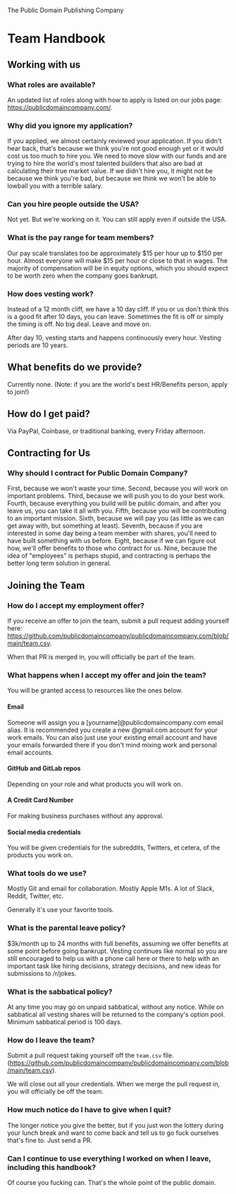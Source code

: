 The Public Domain Publishing Company

# Team Handbook

## Working with us

### What roles are available?

An updated list of roles along with how to apply is listed
on our jobs page:
https://publicdomaincompany.com/.

### Why did you ignore my application?

If you applied, we almost certainly reviewed your
application. If you didn't hear back, that's because we
think you're not good enough yet or it would cost us too
much to hire you. We need to move slow with our funds and
are trying to hire the world's most talented builders that
also are bad at calculating their true market value. If we
didn't hire you, it might not be because we think you're
bad, but because we think we won't be able to lowball you
with a terrible salary.

### Can you hire people outside the USA?

Not yet. But we're working on it. You can still apply even
if outside the USA.

### What is the pay range for team members?

Our pay scale translates too be approximately $15 per
hour up to $150 per hour. Almost everyone will make $15 per
hour or close to that in wages. The majority of compensation
will be in equity options, which you should expect to be
worth zero when the company goes bankrupt.

### How does vesting work?

Instead of a 12 month cliff, we have a 10 day cliff. If
you or us don't think this is a good fit after 10 days, you
can leave. Sometimes the fit is off or simply the timing is
off. No big deal. Leave and move on.

After day 10, vesting starts and happens continuously every
hour. Vesting periods are 10 years.

## What benefits do we provide?

Currently none. (Note: if you are the world's best
HR/Benefits person, apply to join!)

## How do I get paid?

Via PayPal, Coinbase, or traditional banking, every Friday
afternoon.

## Contracting for Us

### Why should I contract for Public Domain Company?

First, because we won't waste your time. Second, because you
will work on important problems. Third, because we will push
you to do your best work. Fourth, because everything you
build will be public domain, and after you leave us, you can
take it all with you. Fifth, because you will be
contributing to an important mission. Sixth, because we will
pay you (as little as we can get away with, but something
at least). Seventh, because if you are interested in some
day being a team member with shares, you'll need to have
built something with us before. Eight, because if we
can figure out how, we'll offer benefits to those who
contract for us. Nine, because the idea of "employees" is
perhaps stupid, and contracting is perhaps the better long
term solution in general.

## Joining the Team

### How do I accept my employment offer?

If you receive an offer to join the team, submit a pull
request adding yourself here:
https://github.com/publicdomaincompany/publicdomaincompany.com/blob/main/team.csv.

When that PR is merged in, you will officially be part of
the team.

### What happens when I accept my offer and join the team?

You will be granted access to resources like the ones below.

#### Email

Someone will assign you a [yourname]@publicdomaincompany.com
email alias. It is recommended you create a new @gmail.com
account for your work emails. You can also just use your
existing email account and have your emails forwarded there
if you don't mind mixing work and personal email accounts.

#### GitHub and GitLab repos

Depending on your role and what products you will work on.

#### A Credit Card Number

For making business purchases without any approval.

#### Social media credentials

You will be given credentials for the subreddits, Twitters,
et cetera, of the products you work on.

### What tools do we use?

Mostly Git and email for collaboration. Mostly Apple M1s. A
lot of Slack, Reddit, Twitter, etc.

Generally it's use your favorite tools.

### What is the parental leave policy?

$3k/month up to 24 months with full benefits, assuming we
offer benefits at some point before going bankrupt. Vesting
continues like normal so you are still encouraged to help us
with a phone call here or there to help with an important
task like hiring decisions, strategy decisions, and new
ideas for submissions to /r/jokes.

### What is the sabbatical policy?

At any time you may go on unpaid sabbatical, without any
notice. While on sabbatical all vesting shares will be
returned to the company's option pool. Minimum sabbatical
period is 100 days.

### How do I leave the team?

Submit a pull request taking yourself off the `team.csv`
file. 
(https://github.com/publicdomaincompany/publicdomaincompany.com/blob/main/team.csv).

We will close out all your credentials. When we merge the
pull request in, you will officially be off the team.

### How much notice do I have to give when I quit?

The longer notice you give the better, but if you just won
the lottery during your lunch break and want to come back
and tell us to go fuck ourselves that's fine to. Just send a
PR.

### Can I continue to use everything I worked on when I leave, including this handbook?

Of course you fucking can. That's the whole point of the
public domain.
